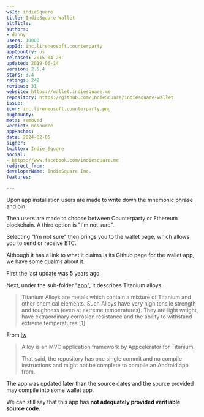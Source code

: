 ```yaml
---
wsId: indieSquare
title: IndieSquare Wallet
altTitle: 
authors:
- danny
users: 10000
appId: inc.lireneosoft.counterparty
appCountry: us
released: 2015-04-28
updated: 2019-06-14
version: 2.5.4
stars: 3.4
ratings: 242
reviews: 31
website: https://wallet.indiesquare.me
repository: https://github.com/IndieSquare/indiesquare-wallet
issue: 
icon: inc.lireneosoft.counterparty.png
bugbounty: 
meta: removed
verdict: nosource
appHashes: 
date: 2024-02-05
signer: 
twitter: Indie_Square
social:
- https://www.facebook.com/indiesquare.me
redirect_from: 
developerName: IndieSquare Inc.
features: 

---
```


Upon app installation users are made to write down the mnemonic phrase and pin.

Then users are made to choose between Counterparty or Ethereum blockchain. A third option is "I'm not sure". 

Selecting "I'm not sure" then brings you to the wallet page, which allows you to send or receive BTC.

Although it has a link to what it claims is its Github page for the wallet app, we have some qualms about it. 

First the last update was 5 years ago. 

Next, under the sub-folder "[app](https://github.com/IndieSquare/indiesquare-wallet/tree/master/app)", it describes Titanium alloys:

> Titanium Alloys are metals which contain a mixture of Titanium and other chemical elements. Such Alloys have very high tensile strength and toughness (even at extreme temperatures). They are light weight, have extraordinary corrosion resistance and the ability to withstand extreme temperatures [1].  

From [lw](https://gitlab.com/walletscrutiny/walletScrutinyCom/-/merge_requests/298#note_806394245)

> Alloy is an MVC application framework by Appcelerator for Titanium.
> 
> That said, the repository has one single commit and no compile instructions and might not be complete to compile an Android app from. 

The app was updated later than the source dates and the source provided may compile into some wallet app.

We can still say that this app has **not adequately provided verifiable source code.**
